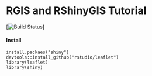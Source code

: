 # RGIS and RShinyGIS Tutorial 
[![Build Status](https://github.com/rippleblue/RGIS/tree/master)]
#### Install 
```
install.packaes("shiny")
devtools::install_github("rstudio/leaflet")
library(leaflet)
library(shiny)
```

